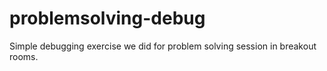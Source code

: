 # problemsolving-debug
Simple debugging exercise we did for problem solving session in breakout rooms.
